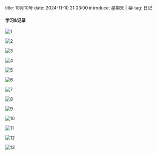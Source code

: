 title: 10月10号
date: 2024-11-10 21:03:00
introduce: 星期天 | 😂
tag: 日记

#### 学习&记录
![1](/static/img/2024/11/10/1.jpg)

![2](/static/img/2024/11/10/2.jpg)

![3](/static/img/2024/11/10/3.jpg)

![4](/static/img/2024/11/10/4.jpg)

![5](/static/img/2024/11/10/5.jpg)

![6](/static/img/2024/11/10/6.jpg)

![7](/static/img/2024/11/10/7.jpg)

![8](/static/img/2024/11/10/8.jpg)

![9](/static/img/2024/11/10/9.jpg)

![10](/static/img/2024/11/10/10.jpg)

![11](/static/img/2024/11/10/11.jpg)

![12](/static/img/2024/11/10/12.jpg)

![13](/static/img/2024/11/10/13.jpg)


